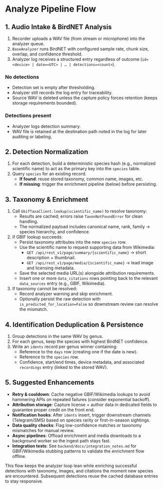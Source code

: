 # Analyze Pipeline Flow

## 1. Audio Intake & BirdNET Analysis
1. Recorder uploads a WAV file (from stream or microphone) into the analyzer queue.
2. `BaseAnalyzer` runs BirdNET with configured sample rate, chunk size, overlap, and confidence threshold.
3. Analyzer log receives a structured entry regardless of outcome (`id=<device> | date=<UTC> | … | detections=<count>`).

### No detections
- Detection set is empty after thresholding.
- Analyzer still records the log entry for traceability.
- Source WAV is deleted unless the capture policy forces retention (keeps storage requirements bounded).

### Detections present
- Analyzer logs detection summary.
- WAV file is retained at the destination path noted in the log for later auditing or labeling.

## 2. Detection Normalization
1. For each detection, build a deterministic species hash (e.g., normalized scientific name) to act as the primary key into the `species` table.
2. Query `species` for an existing record.
   - **If found**: reuse stored taxonomy, common name, images, etc.
   - **If missing**: trigger the enrichment pipeline (below) before persisting.

## 3. Taxonomy & Enrichment
1. Call `GbifTaxaClient.lookup(scientific_name)` to resolve taxonomy:
   - Results are cached; errors raise `TaxonNotFoundError` for clean handling.
   - The normalized payload includes canonical name, rank, family → species hierarchy, and confidence.
2. If GBIF lookup succeeds:
   - Persist taxonomy attributes into the new `species` row.
   - Use the scientific name to request supporting data from Wikimedia:
     - `GET /api/rest_v1/page/summary/{scientific_name}` → short description + thumbnail.
     - `GET /api/rest_v1/page/media/{scientific_name}` → lead image and licensing metadata.
   - Save the selected media URL(s) alongside attribution requirements.
   - Insert one or more `data_citations` rows pointing back to the relevant `data_sources` entry (e.g., GBIF, Wikimedia).
3. If taxonomy cannot be resolved:
   - Record analyzer warning and skip enrichment.
   - Optionally persist the raw detection with `is_predicted_for_location=False` so downstream review can resolve the mismatch.

## 4. Identification Deduplication & Persistence
1. Group detections in the same WAV by genus.
2. For each genus, keep the species with highest BirdNET confidence.
3. Write an `idents` record per genus winner containing:
   - Reference to the `days` row (creating one if the date is new).
   - Reference to the `species` row.
   - Confidence, start/end times, device metadata, and associated `recordings` entry (linked to the stored WAV).

## 5. Suggested Enhancements
- **Retry & cooldown**: Cache negative GBIF/Wikimedia lookups to avoid hammering APIs on repeated failures (consider exponential backoff).
- **Attribution storage**: Capture license + author data in dedicated fields to guarantee proper credit on the front end.
- **Notification hooks**: After `idents` insert, trigger downstream channels (Telegram/SMS) based on species rarity or first-in-season sightings.
- **Data quality checks**: Flag low-confidence matches or taxonomy mismatches for manual review.
- **Async pipelines**: Offload enrichment and media downloads to a background worker so the ingest path stays fast.
- **Integration tests**: See `backend/docs/integration_notes.md` for GBIF/Wikimedia stubbing patterns to validate the enrichment flow offline.

This flow keeps the analyzer loop lean while enriching successful detections with taxonomy, images, and citations the moment new species are encountered. Subsequent detections reuse the cached database entries to stay responsive. 
